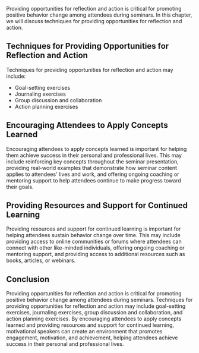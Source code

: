 
Providing opportunities for reflection and action is critical for promoting positive behavior change among attendees during seminars. In this chapter, we will discuss techniques for providing opportunities for reflection and action.

Techniques for Providing Opportunities for Reflection and Action
----------------------------------------------------------------

Techniques for providing opportunities for reflection and action may include:

* Goal-setting exercises
* Journaling exercises
* Group discussion and collaboration
* Action planning exercises

Encouraging Attendees to Apply Concepts Learned
-----------------------------------------------

Encouraging attendees to apply concepts learned is important for helping them achieve success in their personal and professional lives. This may include reinforcing key concepts throughout the seminar presentation, providing real-world examples that demonstrate how seminar content applies to attendees' lives and work, and offering ongoing coaching or mentoring support to help attendees continue to make progress toward their goals.

Providing Resources and Support for Continued Learning
------------------------------------------------------

Providing resources and support for continued learning is important for helping attendees sustain behavior change over time. This may include providing access to online communities or forums where attendees can connect with other like-minded individuals, offering ongoing coaching or mentoring support, and providing access to additional resources such as books, articles, or webinars.

Conclusion
----------

Providing opportunities for reflection and action is critical for promoting positive behavior change among attendees during seminars. Techniques for providing opportunities for reflection and action may include goal-setting exercises, journaling exercises, group discussion and collaboration, and action planning exercises. By encouraging attendees to apply concepts learned and providing resources and support for continued learning, motivational speakers can create an environment that promotes engagement, motivation, and achievement, helping attendees achieve success in their personal and professional lives.
